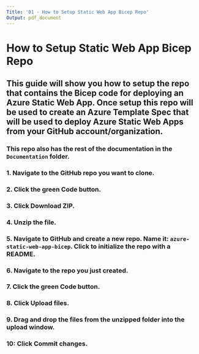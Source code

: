 ```yaml
---
Title: '01 - How to Setup Static Web App Bicep Repo'
Output: pdf_document
---
```


# How to Setup Static Web App Bicep Repo
## This guide will show you how to setup the repo that contains the Bicep code for deploying an Azure Static Web App. Once setup this repo will be used to create an Azure Template Spec that will be used to deploy Azure Static Web Apps from your GitHub account/organization.
### This repo also has the rest of the documentation in the `Documentation` folder.

###  1. Navigate to the GitHub repo you want to clone.
###  2. Click the green **Code** button.
###  3. Click **Download ZIP**.
###  4. Unzip the file.
###  5. Navigate to GitHub and create a new repo. Name it: `azure-static-web-app-bicep`. Click to initialize the repo with a README.
###  6. Navigate to the repo you just created.
###  7. Click the green **Code** button.
###  8. Click **Upload files**.
###  9. Drag and drop the files from the unzipped folder into the upload window.
###  10: Click **Commit changes**.
